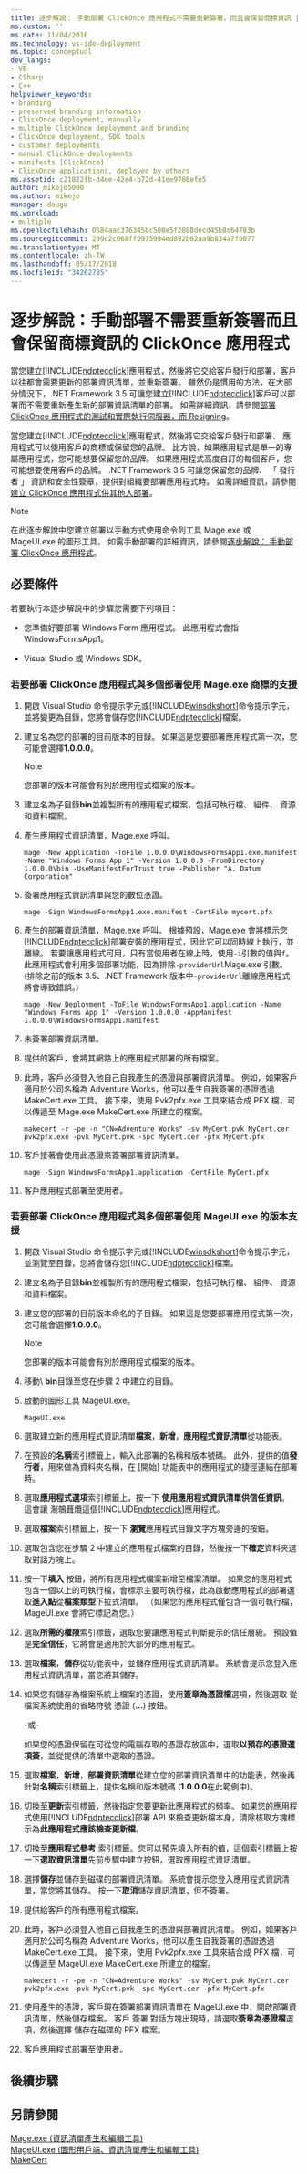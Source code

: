 ```yaml
---
title: 逐步解說： 手動部署 ClickOnce 應用程式不需要重新簽署，而且會保留商標資訊 |Microsoft 文件
ms.custom: ''
ms.date: 11/04/2016
ms.technology: vs-ide-deployment
ms.topic: conceptual
dev_langs:
- VB
- CSharp
- C++
helpviewer_keywords:
- branding
- preserved branding information
- ClickOnce deployment, manually
- multiple ClickOnce deployment and branding
- ClickOnce deployment, SDK tools
- customer deployments
- manual ClickOnce deployments
- manifests [ClickOnce]
- ClickOnce applications, deployed by others
ms.assetid: c21822fb-d4ee-42e4-b72d-41ee9786efe5
author: mikejo5000
ms.author: mikejo
manager: douge
ms.workload:
- multiple
ms.openlocfilehash: 0584aac376345bc508e5f2088decd45b8c64783b
ms.sourcegitcommit: 209c2c068ff0975994ed892b62aa9b834a7f6077
ms.translationtype: MT
ms.contentlocale: zh-TW
ms.lasthandoff: 05/17/2018
ms.locfileid: "34262785"
---
```

# <a name="walkthrough-manually-deploying-a-clickonce-application-that-does-not-require-re-signing-and-that-preserves-branding-information"></a>逐步解說：手動部署不需要重新簽署而且會保留商標資訊的 ClickOnce 應用程式
當您建立[!INCLUDE[ndptecclick](../deployment/includes/ndptecclick_md.md)]應用程式，然後將它交給客戶發行和部署，客戶以往都會需要更新的部署資訊清單，並重新簽署。 雖然仍是慣用的方法，在大部分情況下，.NET Framework 3.5 可讓您建立[!INCLUDE[ndptecclick](../deployment/includes/ndptecclick_md.md)]客戶可以部署而不需要重新產生新的部署資訊清單的部署。 如需詳細資訊，請參閱[部署 ClickOnce 應用程式的測試和實際執行伺服器，而 Resigning](../deployment/deploying-clickonce-applications-for-testing-and-production-without-resigning.md)。  
  
 當您建立[!INCLUDE[ndptecclick](../deployment/includes/ndptecclick_md.md)]應用程式，然後將它交給客戶發行和部署、 應用程式可以使用客戶的商標或保留您的品牌。 比方說，如果應用程式是單一的專屬應用程式，您可能想要保留您的品牌。 如果應用程式高度自訂的每個客戶，您可能想要使用客戶的品牌。 .NET Framework 3.5 可讓您保留您的品牌、 「 發行者 」 資訊和安全性簽章，提供對組織要部署應用程式時。 如需詳細資訊，請參閱[建立 ClickOnce 應用程式供其他人部署](../deployment/creating-clickonce-applications-for-others-to-deploy.md)。  
  
> [!NOTE]
>  在此逐步解說中您建立部署以手動方式使用命令列工具 Mage.exe 或 MageUI.exe 的圖形工具。 如需手動部署的詳細資訊，請參閱[逐步解說： 手動部署 ClickOnce 應用程式](../deployment/walkthrough-manually-deploying-a-clickonce-application.md)。  
  
## <a name="prerequisites"></a>必要條件  
 若要執行本逐步解說中的步驟您需要下列項目：  
  
-   您準備好要部署 Windows Form 應用程式。 此應用程式會指 WindowsFormsApp1。  
  
-   Visual Studio 或 Windows SDK。  
  
### <a name="to-deploy-a-clickonce-application-with-multiple-deployment-and-branding-support-using-mageexe"></a>若要部署 ClickOnce 應用程式與多個部署使用 Mage.exe 商標的支援  
  
1.  開啟 Visual Studio 命令提示字元或[!INCLUDE[winsdkshort](../debugger/debug-interface-access/includes/winsdkshort_md.md)]命令提示字元，並將變更為目錄，您將會儲存您[!INCLUDE[ndptecclick](../deployment/includes/ndptecclick_md.md)]檔案。  
  
2.  建立名為您的部署的目前版本的目錄。 如果這是您要部署應用程式第一次，您可能會選擇**1.0.0.0**。  
  
    > [!NOTE]
    >  您部署的版本可能會有別於應用程式檔案的版本。  
  
3.  建立名為子目錄**bin**並複製所有的應用程式檔案，包括可執行檔、 組件、 資源和資料檔案。  
  
4.  產生應用程式資訊清單，Mage.exe 呼叫。  
  
    ```  
    mage -New Application -ToFile 1.0.0.0\WindowsFormsApp1.exe.manifest -Name "Windows Forms App 1" -Version 1.0.0.0 -FromDirectory 1.0.0.0\bin -UseManifestForTrust true -Publisher "A. Datum Corporation"  
    ```  
  
5.  簽署應用程式資訊清單與您的數位憑證。  
  
    ```  
    mage -Sign WindowsFormsApp1.exe.manifest -CertFile mycert.pfx  
    ```  
  
6.  產生的部署資訊清單，Mage.exe 呼叫。 根據預設，Mage.exe 會將標示您[!INCLUDE[ndptecclick](../deployment/includes/ndptecclick_md.md)]部署安裝的應用程式，因此它可以同時線上執行，並離線。 若要讓應用程式可用，只有當使用者在線上時，使用`-i`引數的值與`f`。 此應用程式會利用多個部署功能，因為排除`-providerUrl`Mage.exe 引數。 (排除之前的版本 3.5、.NET Framework 版本中`-providerUrl`離線應用程式將會導致錯誤。)  
  
    ```  
    mage -New Deployment -ToFile WindowsFormsApp1.application -Name "Windows Forms App 1" -Version 1.0.0.0 -AppManifest 1.0.0.0\WindowsFormsApp1.manifest   
    ```  
  
7.  未簽署部署資訊清單。  
  
8.  提供的客戶，會將其網路上的應用程式部署的所有檔案。  
  
9. 此時，客戶必須登入他自己自我產生的憑證與部署資訊清單。 例如，如果客戶適用於公司名稱為 Adventure Works，他可以產生自我簽署的憑證透過 MakeCert.exe 工具。 接下來，使用 Pvk2pfx.exe 工具來結合成 PFX 檔，可以傳遞至 Mage.exe MakeCert.exe 所建立的檔案。  
  
    ```  
    makecert -r -pe -n "CN=Adventure Works" -sv MyCert.pvk MyCert.cer  
    pvk2pfx.exe -pvk MyCert.pvk -spc MyCert.cer -pfx MyCert.pfx  
    ```  
  
10. 客戶接著會使用此憑證來簽署部署資訊清單。  
  
    ```  
    mage -Sign WindowsFormsApp1.application -CertFile MyCert.pfx  
    ```  
  
11. 客戶應用程式部署至使用者。  
  
### <a name="to-deploy-a-clickonce-application-with-multiple-deployment-and-branding-support-using-mageuiexe"></a>若要部署 ClickOnce 應用程式與多個部署使用 MageUI.exe 的版本支援  
  
1.  開啟 Visual Studio 命令提示字元或[!INCLUDE[winsdkshort](../debugger/debug-interface-access/includes/winsdkshort_md.md)]命令提示字元，並瀏覽至目錄，您將會儲存您[!INCLUDE[ndptecclick](../deployment/includes/ndptecclick_md.md)]檔案。  
  
2.  建立名為子目錄**bin**並複製所有的應用程式檔案，包括可執行檔、 組件、 資源和資料檔案。  
  
3.  建立您的部署的目前版本命名的子目錄。 如果這是您要部署應用程式第一次，您可能會選擇**1.0.0.0**。  
  
    > [!NOTE]
    >  您部署的版本可能會有別於應用程式檔案的版本。  
  
4.  移動\\ **bin**目錄至您在步驟 2 中建立的目錄。  
  
5.  啟動的圖形工具 MageUI.exe。  
  
    ```  
    MageUI.exe  
    ```  
  
6.  選取建立新的應用程式資訊清單**檔案**，**新增**，**應用程式資訊清單**從功能表。  
  
7.  在預設的**名稱**索引標籤上，輸入此部署的名稱和版本號碼。 此外，提供的值**發行者**，用來做為資料夾名稱，在 [開始] 功能表中的應用程式的捷徑連結在部署時。  
  
8.  選取**應用程式選項**索引標籤上，按一下 **使用應用程式資訊清單供信任資訊**。 這會讓 淛鵸葺爦這個[!INCLUDE[ndptecclick](../deployment/includes/ndptecclick_md.md)]應用程式。  
  
9. 選取**檔案**索引標籤上，按一下 **瀏覽**應用程式目錄文字方塊旁邊的按鈕。  
  
10. 選取包含您在步驟 2 中建立的應用程式檔案的目錄，然後按一下**確定**資料夾選取對話方塊上。  
  
11. 按一下**填入** 按鈕，將所有應用程式檔案新增至檔案清單。 如果您的應用程式包含一個以上的可執行檔，會標示主要可執行檔，此為啟動應用程式的部署選取**進入點**從**檔案類型**下拉式清單。 （如果您的應用程式僅包含一個可執行檔，MageUI.exe 會將它標記為您。）  
  
12. 選取**所需的權限**索引標籤，選取您要讓應用程式判斷提示的信任層級。 預設值是**完全信任**，它將會是適用於大部分的應用程式。  
  
13. 選取**檔案**，**儲存**從功能表中，並儲存應用程式資訊清單。 系統會提示您登入應用程式資訊清單，當您將其儲存。  
  
14. 如果您有儲存為檔案系統上檔案的憑證，使用**簽章為憑證檔**選項，然後選取 從檔案系統使用的省略符號 憑證 (**...**) 按鈕。  
  
     -或-  
  
     如果您的憑證保留在可從您的電腦存取的憑證存放區中，選取**以預存的憑證選項簽**，並從提供的清單中選取的憑證。  
  
15. 選取**檔案**，**新增**，**部署資訊清單**從建立您的部署資訊清單中的功能表，然後再針對**名稱**索引標籤上，提供名稱和版本號碼 (**1.0.0.0**在此範例中)。  
  
16. 切換至**更新**索引標籤，然後指定您要更新此應用程式的頻率。 如果您的應用程式使用[!INCLUDE[ndptecclick](../deployment/includes/ndptecclick_md.md)]部署 API 來檢查更新檔本身，清除核取方塊標示為**此應用程式應該檢查更新檔**。  
  
17. 切換至**應用程式參考** 索引標籤。您可以預先填入所有的值，這個索引標籤上按一下**選取資訊清單**先前步驟中建立按鈕，選取應用程式資訊清單。  
  
18. 選擇**儲存**並儲存到磁碟的部署資訊清單。 系統會提示您登入應用程式資訊清單，當您將其儲存。 按一下**取消**儲存資訊清單，但不簽署。  
  
19. 提供給客戶的所有應用程式檔案。  
  
20. 此時，客戶必須登入他自己自我產生的憑證與部署資訊清單。 例如，如果客戶適用於公司名稱為 Adventure Works，他可以產生自我簽署的憑證透過 MakeCert.exe 工具。 接下來，使用 Pvk2pfx.exe 工具來結合成 PFX 檔，可以傳遞至 MageUI.exe MakeCert.exe 所建立的檔案。  
  
    ```  
    makecert -r -pe -n "CN=Adventure Works" -sv MyCert.pvk MyCert.cer  
    pvk2pfx.exe -pvk MyCert.pvk -spc MyCert.cer -pfx MyCert.pfx  
    ```  
  
21. 使用產生的憑證，客戶現在簽署部署資訊清單在 MageUI.exe 中，開啟部署資訊清單，然後儲存檔案。 客戶 簽署 對話方塊出現時，請選取**簽章為憑證檔**選項，然後選擇 儲存在磁碟的 PFX 檔案。  
  
22. 客戶應用程式部署至使用者。  
  
## <a name="next-steps"></a>後續步驟  
  
## <a name="see-also"></a>另請參閱  
 [Mage.exe (資訊清單產生和編輯工具)](/dotnet/framework/tools/mage-exe-manifest-generation-and-editing-tool)   
 [MageUI.exe (圖形用戶端、資訊清單產生和編輯工具)](/dotnet/framework/tools/mageui-exe-manifest-generation-and-editing-tool-graphical-client)   
 [MakeCert](https://msdn.microsoft.com/library/windows/desktop/aa386968.aspx)